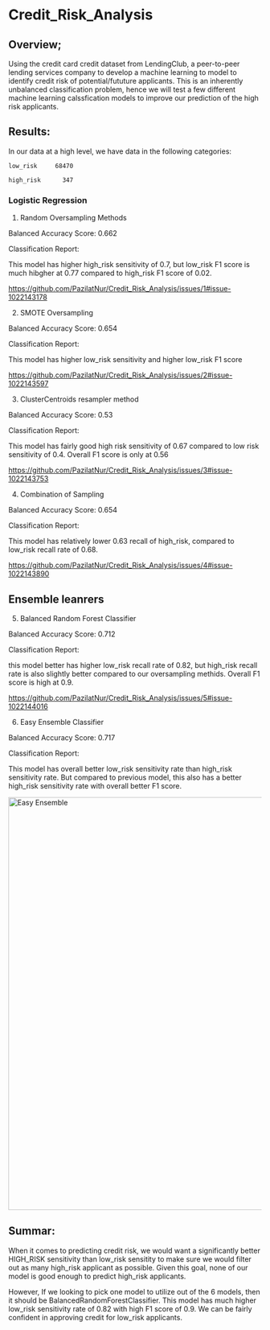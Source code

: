 # Credit_Risk_Analysis
## Overview;

Using the credit card credit dataset from LendingClub, a peer-to-peer lending services company to develop a machine learning to model to identify credit risk of potential/fututure applicants. This is an inherently unbalanced classification problem, hence we will test a few different machine learning calssfication models to improve our prediction of the high risk applicants. 

## Results:

In our data at a high level, we have data in the following categories:

    low_risk     68470 

    high_risk      347

### Logistic Regression

1. Random Oversampling Methods

Balanced Accuracy Score: 0.662

Classification Report:

This model has higher high_risk sensitivity of 0.7, but low_risk F1 score is much hibgher at 0.77 compared to high_risk F1 score of 0.02.

https://github.com/PazilatNur/Credit_Risk_Analysis/issues/1#issue-1022143178


2. SMOTE Oversampling

Balanced Accuracy Score: 0.654

Classification Report: 

This model has higher low_risk sensitivity and higher low_risk F1 score

https://github.com/PazilatNur/Credit_Risk_Analysis/issues/2#issue-1022143597



3. ClusterCentroids resampler method

Balanced Accuracy Score: 0.53

Classification Report: 

This model has fairly good high risk sensitivity of 0.67 compared to low risk sensitivity of 0.4.  Overall F1 score is only at 0.56

https://github.com/PazilatNur/Credit_Risk_Analysis/issues/3#issue-1022143753


4. Combination of Sampling

Balanced Accuracy Score: 0.654

Classification Report: 

This model has relatively lower 0.63 recall of high_risk, compared to low_risk recall rate of 0.68.

https://github.com/PazilatNur/Credit_Risk_Analysis/issues/4#issue-1022143890



## Ensemble leanrers 

5. Balanced Random Forest Classifier

Balanced Accuracy Score: 0.712

Classification Report: 

this model better has higher low_risk recall rate of 0.82, but high_risk recall rate is also slightly better compared to our oversampling methids. Overall F1 score is high at 0.9.

https://github.com/PazilatNur/Credit_Risk_Analysis/issues/5#issue-1022144016




6. Easy Ensemble Classifier

Balanced Accuracy Score: 0.717

Classification Report: 

This model has overall better low_risk sensitivity rate than high_risk sensitivity rate. But compared to previous model, this also has a better high_risk sensitivity rate with overall better F1 score.

<img width="821" alt="Easy Ensemble" src="https://user-images.githubusercontent.com/79488124/136719233-caef1592-27b6-4f1d-91bc-20fd25c60d97.png">




## Summar:

When it comes to predicting credit risk, we would want a significantly better HIGH_RISK sensitivity than low_risk sensitity to make sure we would filter out as many high_risk applicant as possible. Given this goal, none of our model is good enough to predict high_risk applicants. 

However, If we looking to pick one model to utilize out of the 6 models, then it should be BalancedRandomForestClassifier. This model has much higher low_risk sensitivity rate of 0.82 with high F1 score of 0.9. We can be fairly confident in approving credit for low_risk applicants. 










